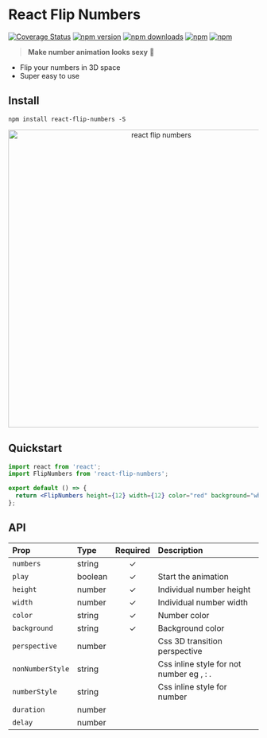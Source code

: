 # React Flip Numbers

[![Coverage Status](https://coveralls.io/repos/github/bluebill1049/react-flip-numbers/badge.svg?branch=master)](https://coveralls.io/github/bluebill1049/react-flip-numbers?branch=master)
[![npm version](https://img.shields.io/npm/v/react-flip-numbers.svg?style=flat-square)](https://www.npmjs.com/package/react-flip-numbers)
[![npm downloads](https://img.shields.io/npm/dm/react-flip-numbers.svg?style=flat-square)](https://www.npmjs.com/package/react-flip-numbers)
[![npm](https://img.shields.io/npm/dt/react-flip-numbers.svg?style=flat-square)](https://www.npmjs.com/package/react-flip-numbers)
[![npm](https://badgen.net/bundlephobia/minzip/react-flip-numbers)](https://badgen.net/bundlephobia/minzip/react-flip-numbers)

> **Make number animation looks sexy** :clap:

- Flip your numbers in 3D space
- Super easy to use

## Install

    npm install react-flip-numbers -S

<p align="center">
    <img width="600" src="https://raw.githubusercontent.com/bluebill1049/react-flip-numbers/master/react-flip-numbers.gif" alt="react flip numbers" />
</p>

## Quickstart

```jsx
import react from 'react';
import FlipNumbers from 'react-flip-numbers';

export default () => {
  return <FlipNumbers height={12} width={12} color="red" background="white" play perspective={100} numbers="12345" />;
};
```

## API

| Prop             | Type    | Required | Description                              |
| :--------------- | :------ | :------: | :--------------------------------------- |
| `numbers`        | string  |    ✓     |                                          |
| `play`           | boolean |    ✓     | Start the animation                      |  |
| `height`         | number  |    ✓     | Individual number height                 |
| `width`          | number  |    ✓     | Individual number width                  |
| `color`          | string  |    ✓     | Number color                             |
| `background`     | string  |    ✓     | Background color                         |
| `perspective`    | number  |          | Css 3D transition perspective            |
| `nonNumberStyle` | string  |          | Css inline style for not number eg , : . |
| `numberStyle`    | string  |          | Css inline style for number              |
| `duration`       | number  |          |                                          |
| `delay`          | number  |          |                                          |
